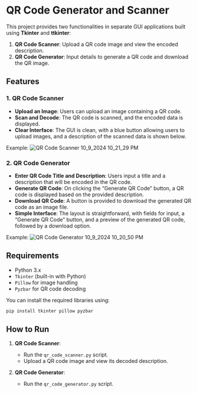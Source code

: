 # QR Code Generator and Scanner

This project provides two functionalities in separate GUI applications built using **Tkinter** and **ttkinter**:
1. **QR Code Scanner**: Upload a QR code image and view the encoded description.
2. **QR Code Generator**: Input details to generate a QR code and download the QR image.

## Features

### 1. QR Code Scanner
- **Upload an Image**: Users can upload an image containing a QR code.
- **Scan and Decode**: The QR code is scanned, and the encoded data is displayed.
- **Clear Interface**: The GUI is clean, with a blue button allowing users to upload images, and a description of the scanned data is shown below.
  
Example:
![QR Code Scanner 10_9_2024 10_21_29 PM](https://github.com/user-attachments/assets/73178b54-93d8-4b81-a416-571fc07375c9)

### 2. QR Code Generator
- **Enter QR Code Title and Description**: Users input a title and a description that will be encoded in the QR code.
- **Generate QR Code**: On clicking the “Generate QR Code” button, a QR code is displayed based on the provided description.
- **Download QR Code**: A button is provided to download the generated QR code as an image file.
- **Simple Interface**: The layout is straightforward, with fields for input, a “Generate QR Code” button, and a preview of the generated QR code, followed by a download option.

Example:
![QR Code Generator 10_9_2024 10_20_50 PM](https://github.com/user-attachments/assets/9e0954ff-29d3-4071-b187-3aca189bf8a5)


## Requirements
- Python 3.x
- `Tkinter` (built-in with Python)
- `Pillow` for image handling
- `Pyzbar` for QR code decoding

You can install the required libraries using:
```bash
pip install tkinter pillow pyzbar
```

## How to Run
1. **QR Code Scanner**:
    - Run the `qr_code_scanner.py` script.
    - Upload a QR code image and view its decoded description.

2. **QR Code Generator**:
    - Run the `qr_code_generator.py` script.

